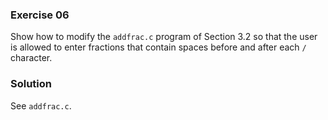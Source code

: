 ### Exercise 06

Show how to modify the `addfrac.c` program of Section 3.2 so that the user is
allowed to enter fractions that contain spaces before and after each `/`
character.

### Solution

See `addfrac.c`.
